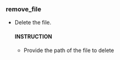    ### remove_file
   - Delete the file.
      #### INSTRUCTION
      - Provide the path of the file to delete
